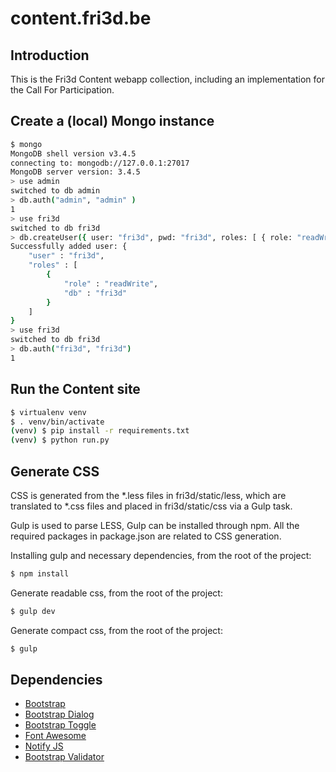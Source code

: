 # content.fri3d.be

## Introduction

This is the Fri3d Content webapp collection, including an implementation for the Call For Participation.

## Create a (local) Mongo instance

```bash
$ mongo
MongoDB shell version v3.4.5
connecting to: mongodb://127.0.0.1:27017
MongoDB server version: 3.4.5
> use admin
switched to db admin
> db.auth("admin", "admin" )
1
> use fri3d
switched to db fri3d
> db.createUser({ user: "fri3d", pwd: "fri3d", roles: [ { role: "readWrite", db: "fri3d" }] } )
Successfully added user: {
	"user" : "fri3d",
	"roles" : [
		{
			"role" : "readWrite",
			"db" : "fri3d"
		}
	]
}
> use fri3d
switched to db fri3d
> db.auth("fri3d", "fri3d")
1
```

## Run the Content site

```bash
$ virtualenv venv
$ . venv/bin/activate
(venv) $ pip install -r requirements.txt
(venv) $ python run.py
```

## Generate CSS

CSS is generated from the *.less files in fri3d/static/less, which are translated to *.css files and placed in fri3d/static/css via a Gulp task.

Gulp is used to parse LESS, Gulp can be installed through npm. All the required packages in package.json are related to CSS generation.

Installing gulp and necessary dependencies, from the root of the project:
```bash
$ npm install
```

Generate readable css, from the root of the project:
```bash
$ gulp dev
```

Generate compact css, from the root of the project:
```bash
$ gulp
```

## Dependencies

* [Bootstrap](http://getbootstrap.com)
* [Bootstrap Dialog](https://nakupanda.github.io/bootstrap3-dialog/)
* [Bootstrap Toggle](http://www.bootstraptoggle.com)
* [Font Awesome](http://fontawesome.io)
* [Notify JS](https://notifyjs.com)
* [Bootstrap Validator](http://1000hz.github.io/bootstrap-validator/)
